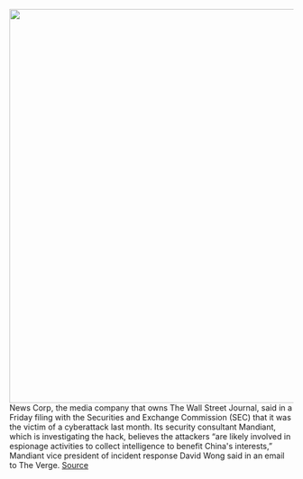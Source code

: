 <img src='https://cdn.vox-cdn.com/thumbor/Vc9jKwz8dsH_C46ozkgz8wcZ-qE=/0x0:3100x2067/1200x800/filters:focal(1746x630:2242x1126)/cdn.vox-cdn.com/uploads/chorus_image/image/70471193/1236761612.0.jpg' width='700px' /><br/>
News Corp, the media company that owns The Wall Street Journal, said in a Friday filing with the Securities and Exchange Commission (SEC) that it was the victim of a cyberattack last month. Its security consultant Mandiant, which is investigating the hack, believes the attackers “are likely involved in espionage activities to collect intelligence to benefit China's interests,” Mandiant vice president of incident response David Wong said in an email to The Verge.
<a href='https://www.theverge.com/2022/2/4/22917671/wall-street-journal-news-corp-cyberattack-china-fox-news-hackers'> Source <a/>
